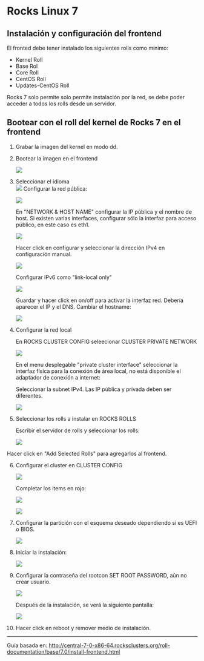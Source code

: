 ﻿


# Rocks Linux 7



## Instalación y configuración del frontend

El fronted debe tener instalado los siguientes rolls como mínimo:
-   Kernel Roll
-   Base Rol
-   Core Roll
-   CentOS Roll
-   Updates-CentOS Roll

Rocks 7 solo permite solo permite instalación por la red, se debe poder acceder a todos los rolls desde un servidor.

## Bootear con el roll del kernel de Rocks 7 en el frontend

1.  Grabar la imagen del kernel en modo dd.
       
2.  Bootear la imagen en el frontend
    
    ![](http://central-7-0-x86-64.rocksclusters.org/roll-documentation/base/7.0/images/install7/rocks-boot-screen-640.png)
    
3.  Seleccionar el idioma   
    ![](http://central-7-0-x86-64.rocksclusters.org/roll-documentation/base/7.0/images/install7/choose-language-640.png)
  Configurar la red pública:
       
    ![](http://central-7-0-x86-64.rocksclusters.org/roll-documentation/base/7.0/images/install7/no-network-scrolled-640.png)
    
    En  "NETWORK & HOST NAME" configurar la IP pública y el nombre de host. Si existen varias interfaces, configurar sólo la interfaz para acceso público, en este caso es eth1.
    
    ![](http://central-7-0-x86-64.rocksclusters.org/roll-documentation/base/7.0/images/install7/network-public-640.png)
    
    Hacer click en configurar y seleccionar la dirección IPv4 en configuración manual.
    
    ![](http://central-7-0-x86-64.rocksclusters.org/roll-documentation/base/7.0/images/install7/manual-network-frontend-640.png)
    
    Configurar IPv6 como "link-local only"
    
    ![](http://central-7-0-x86-64.rocksclusters.org/roll-documentation/base/7.0/images/install7/ipv6-link-local-640.png)
    
    Guardar y hacer click en on/off para activar la interfaz red. Debería aparecer el IP y el DNS. Cambiar el hostname:
    
    ![](http://central-7-0-x86-64.rocksclusters.org/roll-documentation/base/7.0/images/install7/network-up-640.png)
   
    
4.  Configurar la red local
    
    En ROCKS CLUSTER CONFIG seleecionar CLUSTER PRIVATE NETWORK
    
    ![](http://central-7-0-x86-64.rocksclusters.org/roll-documentation/base/7.0/images/install7/private-network-setup-640.png)
    
    En el menu desplegable "private cluster interface" seleccionar la interfaz física para la conexión de área local, no está disponible el adaptador de conexión a internet:
    
    Seleccionar la subnet IPv4. Las IP pública y privada deben ser diferentes.
    
        
    ![](http://central-7-0-x86-64.rocksclusters.org/roll-documentation/base/7.0/images/install7/private-network-complete-640.png)
    
5.  Seleccionar los rolls a instalar en ROCKS ROLLS
    
    Escribir el servidor de rolls y seleccionar los rolls:
    
    ![](http://central-7-0-x86-64.rocksclusters.org/roll-documentation/base/7.0/images/install7/list-rolls-640.png)
    
Hacer click en "Add Selected Rolls" para agregarlos al frontend.
    
6.  Configurar el cluster en CLUSTER CONFIG
    
    ![](http://central-7-0-x86-64.rocksclusters.org/roll-documentation/base/7.0/images/install7/configure-cluster-640.png)
    
    Completar los items en rojo:
    
    ![](http://central-7-0-x86-64.rocksclusters.org/roll-documentation/base/7.0/images/install7/configure-cluster-1-640.png)

    
    ![](http://central-7-0-x86-64.rocksclusters.org/roll-documentation/base/7.0/images/install7/configure-contact-640.png)
    
7.  Configurar la partición con el esquema deseado dependiendo si es UEFI o BIOS.
    
    ![](http://central-7-0-x86-64.rocksclusters.org/roll-documentation/base/7.0/images/install7/configure-partition-manual-640.png)
  
    
8.  Iniciar la instalación:
    
    ![](http://central-7-0-x86-64.rocksclusters.org/roll-documentation/base/7.0/images/install7/begin-ready-640.png)
    
   
    
9.  Configurar la contraseña del rootcon SET ROOT PASSWORD, aún no crear usuario.
    
    ![](http://central-7-0-x86-64.rocksclusters.org/roll-documentation/base/7.0/images/install7/need-rootpw-640.png)

    Después de la instalación, se verá la siguiente pantalla:
    
    ![](http://central-7-0-x86-64.rocksclusters.org/roll-documentation/base/7.0/images/install7/installation-complete-640.png)
  10.  Hacer click en reboot y remover medio de instalación.




------------------------------------------------------------------------------

Guía basada en:
http://central-7-0-x86-64.rocksclusters.org/roll-documentation/base/7.0/install-frontend.html

